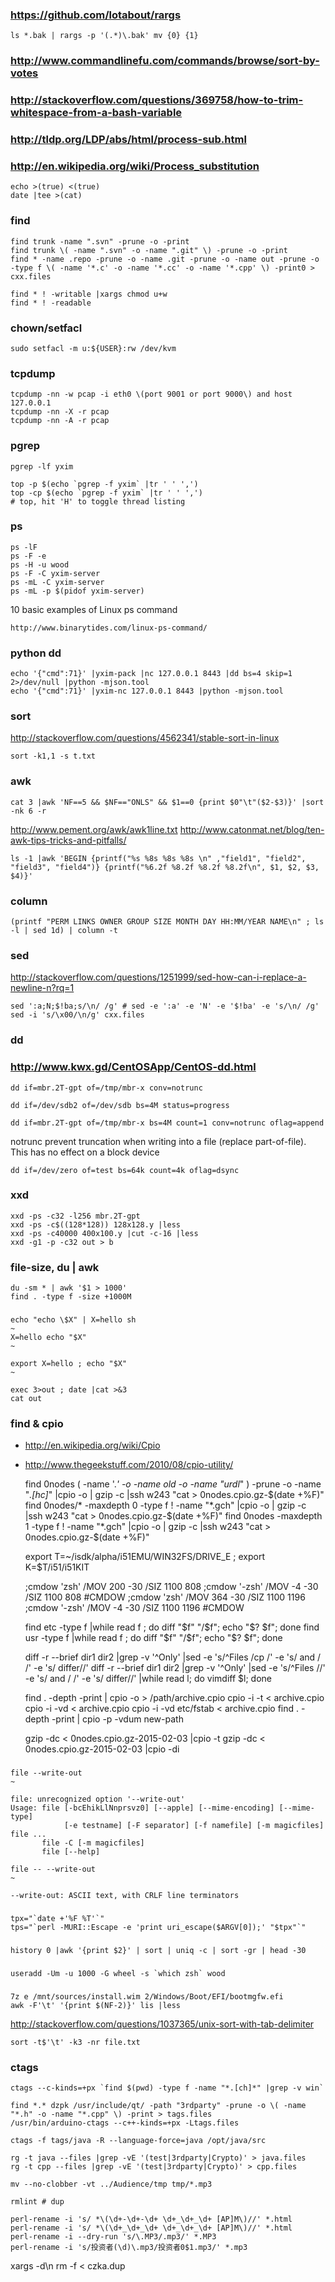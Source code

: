 
### https://github.com/lotabout/rargs

    ls *.bak | rargs -p '(.*)\.bak' mv {0} {1}

### http://www.commandlinefu.com/commands/browse/sort-by-votes

### http://stackoverflow.com/questions/369758/how-to-trim-whitespace-from-a-bash-variable

### http://tldp.org/LDP/abs/html/process-sub.html
### http://en.wikipedia.org/wiki/Process_substitution

    echo >(true) <(true)
    date |tee >(cat) 

### find

    find trunk -name ".svn" -prune -o -print 
    find trunk \( -name ".svn" -o -name ".git" \) -prune -o -print 
    find * -name .repo -prune -o -name .git -prune -o -name out -prune -o -type f \( -name '*.c' -o -name '*.cc' -o -name '*.cpp' \) -print0 > cxx.files

    find * ! -writable |xargs chmod u+w
    find * ! -readable

### chown/setfacl

    sudo setfacl -m u:${USER}:rw /dev/kvm

### tcpdump

    tcpdump -nn -w pcap -i eth0 \(port 9001 or port 9000\) and host 127.0.0.1
    tcpdump -nn -X -r pcap
    tcpdump -nn -A -r pcap

### pgrep

    pgrep -lf yxim

    top -p $(echo `pgrep -f yxim` |tr ' ' ',')
    top -cp $(echo `pgrep -f yxim` |tr ' ' ',')
    # top, hit 'H' to toggle thread listing

### ps

    ps -lF
    ps -F -e
    ps -H -u wood
    ps -F -C yxim-server
    ps -mL -C yxim-server
    ps -mL -p $(pidof yxim-server)

10 basic examples of Linux ps command

    http://www.binarytides.com/linux-ps-command/

### python dd

    echo '{"cmd":71}' |yxim-pack |nc 127.0.0.1 8443 |dd bs=4 skip=1 2>/dev/null |python -mjson.tool
    echo '{"cmd":71}' |yxim-nc 127.0.0.1 8443 |python -mjson.tool

### sort

http://stackoverflow.com/questions/4562341/stable-sort-in-linux

    sort -k1,1 -s t.txt

### awk

    cat 3 |awk 'NF==5 && $NF=="ONLS" && $1==0 {print $0"\t"($2-$3)}' |sort -nk 6 -r

http://www.pement.org/awk/awk1line.txt
http://www.catonmat.net/blog/ten-awk-tips-tricks-and-pitfalls/

    ls -1 |awk 'BEGIN {printf("%s %8s %8s %8s \n" ,"field1", "field2", "field3", "field4")} {printf("%6.2f %8.2f %8.2f %8.2f\n", $1, $2, $3, $4)}'

### column

    (printf "PERM LINKS OWNER GROUP SIZE MONTH DAY HH:MM/YEAR NAME\n" ; ls -l | sed 1d) | column -t

### sed

http://stackoverflow.com/questions/1251999/sed-how-can-i-replace-a-newline-n?rq=1

    sed ':a;N;$!ba;s/\n/ /g' # sed -e ':a' -e 'N' -e '$!ba' -e 's/\n/ /g' 
    sed -i 's/\x00/\n/g' cxx.files

### dd
### http://www.kwx.gd/CentOSApp/CentOS-dd.html

    dd if=mbr.2T-gpt of=/tmp/mbr-x conv=notrunc

    dd if=/dev/sdb2 of=/dev/sdb bs=4M status=progress

    dd if=mbr.2T-gpt of=/tmp/mbr-x bs=4M count=1 conv=notrunc oflag=append

notrunc prevent truncation when writing into a file (replace part-of-file). This has no effect on a block device

    dd if=/dev/zero of=test bs=64k count=4k oflag=dsync

### xxd

    xxd -ps -c32 -l256 mbr.2T-gpt
    xxd -ps -c$((128*128)) 128x128.y |less
    xxd -ps -c40000 400x100.y |cut -c-16 |less
    xxd -g1 -p -c32 out > b

### file-size, du | awk

    du -sm * | awk '$1 > 1000'
    find . -type f -size +1000M

### ###

    echo "echo \$X" | X=hello sh                                                                             ~
    X=hello echo "$X"                                                                                       ~

    export X=hello ; echo "$X"                                                                              ~

    exec 3>out ; date |cat >&3
    cat out

### find & cpio

- http://en.wikipedia.org/wiki/Cpio
- http://www.thegeekstuff.com/2010/08/cpio-utility/

    find 0nodes \( -name '.*' -o -name old -o -name "urdl*" \) -prune -o -name "*.[hc]*" |cpio -o | gzip -c |ssh w243 "cat > 0nodes.cpio.gz-$(date +%F)"
    find 0nodes/* -maxdepth 0 -type f ! -name "*.gch" |cpio -o | gzip -c |ssh w243 "cat > 0nodes.cpio.gz-$(date +%F)"
    find 0nodes -maxdepth 1 -type f ! -name "*.gch" |cpio -o | gzip -c |ssh w243 "cat > 0nodes.cpio.gz-$(date +%F)"

    export T=~/isdk/alpha/i51EMU/WIN32FS/DRIVE_E ; export K=$T/i51/i51KIT

    ;cmdow 'zsh' /MOV 200 -30 /SIZ 1100 808 ;cmdow '-zsh' /MOV -4 -30 /SIZ 1100 808 #CMDOW
    ;cmdow 'zsh' /MOV 364 -30 /SIZ 1100 1196 ;cmdow '-zsh' /MOV -4 -30 /SIZ 1100 1196 #CMDOW

    find etc -type f |while read f ; do diff "$f" "/$f"; echo "$? $f"; done
    find usr -type f |while read f ; do diff "$f" "/$f"; echo "$? $f"; done

    diff -r --brief dir1 dir2 |grep -v '^Only' |sed -e 's/^Files /cp /' -e 's/ and / /' -e 's/ differ//'
    diff -r --brief dir1 dir2 |grep -v '^Only' |sed -e 's/^Files //' -e 's/ and / /' -e 's/ differ//' |while read l; do vimdiff $l; done

    find . -depth -print | cpio -o > /path/archive.cpio
    cpio -i -t < archive.cpio
    cpio -i -vd < archive.cpio
    cpio -i -vd etc/fstab < archive.cpio
    find . -depth -print | cpio -p -vdum new-path

    gzip -dc < 0nodes.cpio.gz-2015-02-03 |cpio -t
    gzip -dc < 0nodes.cpio.gz-2015-02-03 |cpio -di

###

    file --write-out                                                                                                               ~

    file: unrecognized option '--write-out'
    Usage: file [-bcEhikLlNnprsvz0] [--apple] [--mime-encoding] [--mime-type]
                [-e testname] [-F separator] [-f namefile] [-m magicfiles] file ...
           file -C [-m magicfiles]
           file [--help]

    file -- --write-out                                                                                                        ~

    --write-out: ASCII text, with CRLF line terminators

### 

    tpx="`date +'%F %T'`"
    tps="`perl -MURI::Escape -e 'print uri_escape($ARGV[0]);' "$tpx"`"

###

    history 0 |awk '{print $2}' | sort | uniq -c | sort -gr | head -30

###

    useradd -Um -u 1000 -G wheel -s `which zsh` wood

###

    7z e /mnt/sources/install.wim 2/Windows/Boot/EFI/bootmgfw.efi
    awk -F'\t' '{print $(NF-2)}' lis |less

http://stackoverflow.com/questions/1037365/unix-sort-with-tab-delimiter

    sort -t$'\t' -k3 -nr file.txt

### ctags

    ctags --c-kinds=+px `find $(pwd) -type f -name "*.[ch]*" |grep -v win`

    find *.* dzpk /usr/include/qt/ -path "3rdparty" -prune -o \( -name "*.h" -o -name "*.cpp" \) -print > tags.files
    /usr/bin/arduino-ctags --c++-kinds=+px -Ltags.files

    ctags -f tags/java -R --language-force=java /opt/java/src

    rg -t java --files |grep -vE '(test|3rdparty|Crypto)' > java.files
    rg -t cpp --files |grep -vE '(test|3rdparty|Crypto)' > cpp.files

    mv --no-clobber -vt ../Audience/tmp tmp/*.mp3

    rmlint # dup

    perl-rename -i 's/ *\(\d+-\d+-\d+ \d+_\d+_\d+ [AP]M\)//' *.html
    perl-rename -i 's/ *\(\d+_\d+_\d+ \d+_\d+_\d+ [AP]M\)//' *.html
    perl-rename -i --dry-run 's/\.MP3/.mp3/' *.MP3
    perl-rename -i 's/投资者(\d)\.mp3/投资者0$1.mp3/' *.mp3



xargs -d\\n rm -f < czka.dup
